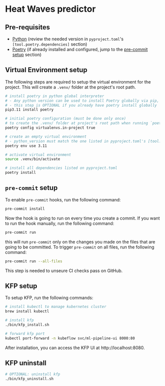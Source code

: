 # Heat Waves predictor

## Pre-requisites

- [Python](https://www.python.org/downloads/) (review the needed version in `pyproject.toml`'s `[tool.poetry.dependencies]` section)
- [Poetry](https://python-poetry.org/docs/) (if already installed and configured, jump to the [pre-commit setup](#pre-commit-setup) section)

## Virtual Environment setup

The following steps are required to setup the virtual environment for the project. This will create
a `.venv/` folder at the project's root path.
```bash
# install poetry in python global interpreter
# - Any python version can be used to install Poetry globally via pip, but the virtual environment creation should be done using the same python version listed in pyproject.toml's [tool.poetry.dependencies] section
# - this step is OPTIONAL if you already have poetry install globally
pip3.11 install poetry

# initial poetry configuration (must be done only once)
# to create the .venv/ folder at project's root path when running `poetry env use [python_version]`
poetry config virtualenvs.in-project true

# create an empty virtual environment
# - python_version must match the one listed in pyproject.toml's [tool.poetry.dependencies] section
poetry env use 3.11

# activate virtual environment
source .venv/bin/activate

# install all dependencies listed on pyproject.toml
poetry install
```

## `pre-commit` setup
To enable `pre-commit` hooks, run the following command:
```bash
pre-commit install
```
Now the hook is going to run on every time you create a commit. If you want to run the hook manually, run the following command:
```bash
pre-commit run
```
this will run `pre-commit` only on the changes you made on the files that are going to be committed.
To trigger `pre-commit` on all files, run the following command:
```bash
pre-commit run --all-files
```
This step is needed to unseure CI checks pass on GitHub.

## KFP setup
To setup KFP, run the following commands:
```bash
# install kubectl to manage kubernetes cluster
brew install kubectl

# install kfp
./bin/kfp_install.sh

# forward kfp port
kubectl port-forward -n kubeflow svc/ml-pipeline-ui 8000:80
```
After installation, you can access the KFP UI at http://localhost:8080.

## KFP uninstall
```bash
# OPTIONAL: uninstall kfp
./bin/kfp_uninstall.sh
```
